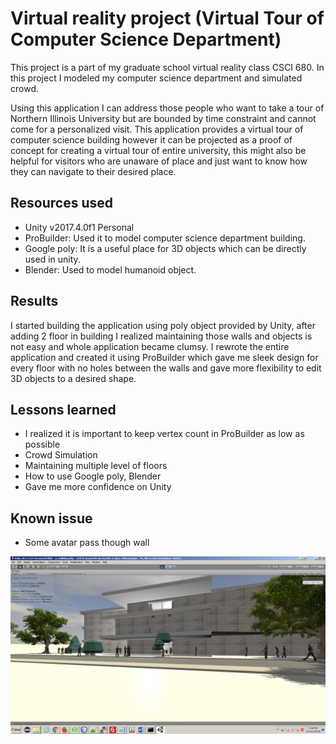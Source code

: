 # Virtual reality project (Virtual Tour of Computer Science Department)
This project is a part of my graduate school virtual reality class CSCI 680. In this project I modeled my computer science department and simulated crowd.

Using this application I can address those people who want to take a tour of Northern Illinois University but are bounded by time constraint and cannot come for a personalized visit. This application provides a virtual tour of computer science building however it can be projected as a proof of concept for creating a virtual tour of entire university, this might also be helpful for visitors who are unaware of place and just want to know how they can navigate to their desired place.

## Resources used

- Unity v2017.4.0f1 Personal
- ProBuilder: Used it to model computer science department building.
- Google poly: It is a useful place for 3D objects which can be directly used in unity.
- Blender: Used to model humanoid object.

## Results
I started building the application using poly object provided by Unity, after adding 2 floor in building I realized maintaining those walls and objects is not easy and whole application became clumsy. I rewrote the entire application and created it using ProBuilder which gave me sleek design for every floor with no holes between the walls and gave more flexibility to edit 3D objects to a desired shape.

## Lessons learned

- I realized it is important to keep vertex count in ProBuilder as low as possible
- Crowd Simulation
- Maintaining multiple level of floors
- How to use Google poly, Blender
- Gave me more confidence on Unity

## Known issue

- Some avatar pass though wall

![Snapshot](vr.png?raw=true "Snapshot")
